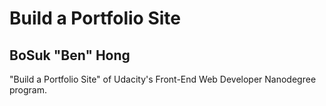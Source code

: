# Build a Portfolio Site
## BoSuk "Ben" Hong
"Build a Portfolio Site" of Udacity's Front-End Web Developer Nanodegree program.
